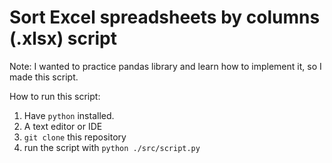 # Sort Excel spreadsheets by columns (.xlsx) script

Note: I wanted to practice pandas library and learn how to implement it, so I made this script.

How to run this script:

1. Have `python` installed.
2. A text editor or IDE
3. `git clone` this repository
4. run the script with `python ./src/script.py`
